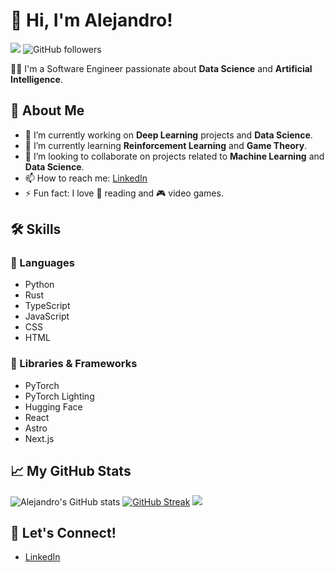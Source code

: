 # 👋 Hi, I'm Alejandro!

![](https://hits.seeyoufarm.com/api/count/incr/badge.svg?url=https%3A%2F%2Fgithub.com%2Falexfdez10101212%2Fhit-counter)
![GitHub followers](https://img.shields.io/github/followers/alexfdez1010?style=social)

👨‍💻 I'm a Software Engineer passionate about **Data Science** and **Artificial Intelligence**.

## 🌟 About Me

- 🔭 I’m currently working on **Deep Learning** projects and **Data Science**.
- 🌱 I’m currently learning **Reinforcement Learning** and **Game Theory**.
- 👯 I’m looking to collaborate on projects related to **Machine Learning** and **Data Science**.
- 📫 How to reach me: [LinkedIn](https://www.linkedin.com/in/alejandro-fernández-camello-0707a41b3/)
- ⚡ Fun fact: I love 📕 reading and 🎮 video games.

## 🛠️ Skills

### 🔧 Languages

- Python
- Rust
- TypeScript
- JavaScript
- CSS
- HTML

### 🧰 Libraries & Frameworks

- PyTorch
- PyTorch Lighting
- Hugging Face
- React
- Astro
- Next.js

## 📈 My GitHub Stats

![Alejandro's GitHub stats](https://github-readme-stats.vercel.app/api?username=alexfdez1010&show_icons=true)
[![GitHub Streak](https://github-readme-streak-stats.herokuapp.com?user=alexfdez1010)](https://git.io/streak-stats)
![](https://github-profile-summary-cards.vercel.app/api/cards/profile-details?username=alexfdez1010)

## 🤝 Let's Connect!

- [LinkedIn](https://www.linkedin.com/in/alejandro-fernández-camello-0707a41b3/)
